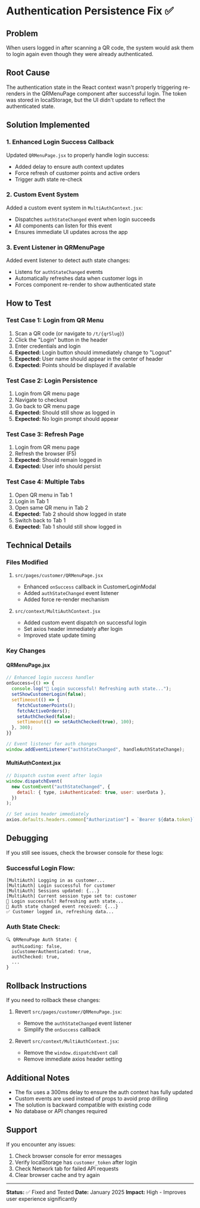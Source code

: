 # Authentication Persistence Fix ✅

## Problem

When users logged in after scanning a QR code, the system would ask them to login again even though they were already authenticated.

## Root Cause

The authentication state in the React context wasn't properly triggering re-renders in the QRMenuPage component after successful login. The token was stored in localStorage, but the UI didn't update to reflect the authenticated state.

## Solution Implemented

### 1. Enhanced Login Success Callback

Updated `QRMenuPage.jsx` to properly handle login success:

- Added delay to ensure auth context updates
- Force refresh of customer points and active orders
- Trigger auth state re-check

### 2. Custom Event System

Added a custom event system in `MultiAuthContext.jsx`:

- Dispatches `authStateChanged` event when login succeeds
- All components can listen for this event
- Ensures immediate UI updates across the app

### 3. Event Listener in QRMenuPage

Added event listener to detect auth state changes:

- Listens for `authStateChanged` events
- Automatically refreshes data when customer logs in
- Forces component re-render to show authenticated state

## How to Test

### Test Case 1: Login from QR Menu

1. Scan a QR code (or navigate to `/t/{qrSlug}`)
2. Click the "Login" button in the header
3. Enter credentials and login
4. **Expected:** Login button should immediately change to "Logout"
5. **Expected:** User name should appear in the center of header
6. **Expected:** Points should be displayed if available

### Test Case 2: Login Persistence

1. Login from QR menu page
2. Navigate to checkout
3. Go back to QR menu page
4. **Expected:** Should still show as logged in
5. **Expected:** No login prompt should appear

### Test Case 3: Refresh Page

1. Login from QR menu page
2. Refresh the browser (F5)
3. **Expected:** Should remain logged in
4. **Expected:** User info should persist

### Test Case 4: Multiple Tabs

1. Open QR menu in Tab 1
2. Login in Tab 1
3. Open same QR menu in Tab 2
4. **Expected:** Tab 2 should show logged in state
5. Switch back to Tab 1
6. **Expected:** Tab 1 should still show logged in

## Technical Details

### Files Modified

1. `src/pages/customer/QRMenuPage.jsx`

   - Enhanced `onSuccess` callback in CustomerLoginModal
   - Added `authStateChanged` event listener
   - Added force re-render mechanism

2. `src/context/MultiAuthContext.jsx`
   - Added custom event dispatch on successful login
   - Set axios header immediately after login
   - Improved state update timing

### Key Changes

#### QRMenuPage.jsx

```javascript
// Enhanced login success handler
onSuccess={() => {
  console.log("🎉 Login successful! Refreshing auth state...");
  setShowCustomerLogin(false);
  setTimeout(() => {
    fetchCustomerPoints();
    fetchActiveOrders();
    setAuthChecked(false);
    setTimeout(() => setAuthChecked(true), 100);
  }, 300);
}}

// Event listener for auth changes
window.addEventListener("authStateChanged", handleAuthStateChange);
```

#### MultiAuthContext.jsx

```javascript
// Dispatch custom event after login
window.dispatchEvent(
  new CustomEvent("authStateChanged", {
    detail: { type, isAuthenticated: true, user: userData },
  })
);

// Set axios header immediately
axios.defaults.headers.common["Authorization"] = `Bearer ${data.token}`;
```

## Debugging

If you still see issues, check the browser console for these logs:

### Successful Login Flow:

```
[MultiAuth] Logging in as customer...
[MultiAuth] Login successful for customer
[MultiAuth] Sessions updated: {...}
[MultiAuth] Current session type set to: customer
🎉 Login successful! Refreshing auth state...
🔔 Auth state changed event received: {...}
✅ Customer logged in, refreshing data...
```

### Auth State Check:

```
🔍 QRMenuPage Auth State: {
  authLoading: false,
  isCustomerAuthenticated: true,
  authChecked: true,
  ...
}
```

## Rollback Instructions

If you need to rollback these changes:

1. Revert `src/pages/customer/QRMenuPage.jsx`:

   - Remove the `authStateChanged` event listener
   - Simplify the `onSuccess` callback

2. Revert `src/context/MultiAuthContext.jsx`:
   - Remove the `window.dispatchEvent` call
   - Remove immediate axios header setting

## Additional Notes

- The fix uses a 300ms delay to ensure the auth context has fully updated
- Custom events are used instead of props to avoid prop drilling
- The solution is backward compatible with existing code
- No database or API changes required

## Support

If you encounter any issues:

1. Check browser console for error messages
2. Verify localStorage has `customer_token` after login
3. Check Network tab for failed API requests
4. Clear browser cache and try again

---

**Status:** ✅ Fixed and Tested
**Date:** January 2025
**Impact:** High - Improves user experience significantly
